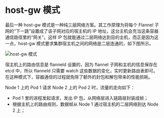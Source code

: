 # host-gw 模式

最后一种 host-gw 模式是一种纯三层网络方案。其工作原理为将每个 Flannel 子网的“下一跳”设置成了该子网对应的宿主机的 IP 地址，这台主机会充当这条容器通信路径里的“网关”。这样 IP 包就能通过二层网络达到目的主机，而正是因为这一点，host-gw 模式要求集群宿主机之间的网络是二层连通的，如下图所示。

![host-gw 模式](https://s1.ax1x.com/2020/10/19/0xsR54.png)

宿主机上的路由信息是 flanneld 设置的，因为 flannel 子网和主机的信息保存在 etcd 中，所以 flanneld 只需要 watch 这些数据的变化，实时更新路由表即可。在这种模式下，容器通信的过程就免除了额外的封包和解包带来的性能损耗。

Node 1 上的 Pod 1 请求 Node 2 上的 Pod 2 时，流量的走向如下：

- Pod 1 里的进程发起请求，发出 IP 包，从网络层进入链路层封装成帧；
- 根据主机上的路由规则，数据帧从 Node 1 通过宿主机的二层网络到达 Node 2 上；
